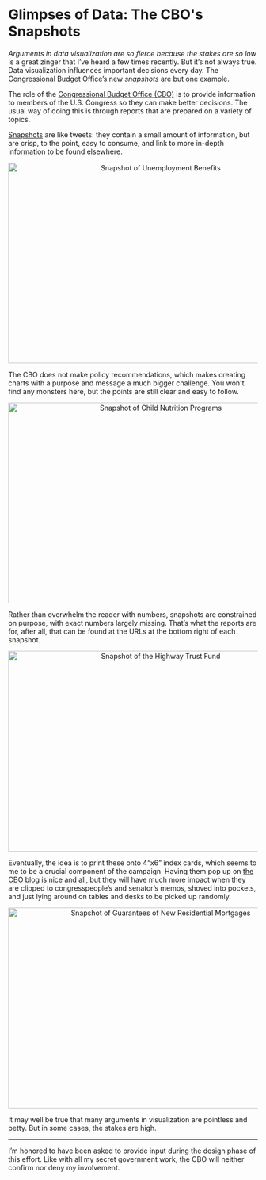 # Glimpses of Data: The CBO's Snapshots

<em>Arguments in data visualization are so fierce because the stakes are so low</em> is a great zinger that I’ve heard a few times recently. But it’s not always true. Data visualization influences important decisions every day. The Congressional Budget Office’s new <em>snapshots</em> are but one example.

The role of the <a href="http://www.cbo.gov/">Congressional Budget Office (CBO)</a> is to provide information to members of the U.S. Congress so they can make better decisions. The usual way of doing this is through reports that are prepared on a variety of topics.

<a href="http://www.cbo.gov/publication/43982">Snapshots</a> are like tweets: they contain a small amount of information, but are crisp, to the point, easy to consume, and link to more in-depth information to be found elsewhere.

<p align="center"><a href="http://www.cbo.gov/publication/43983"><img class="aligncenter size-full wp-image-2274" alt="Snapshot of Unemployment Benefits" src="https://media.eagereyes.org/wp-content/uploads/2013/03/43983-land-UI.png" width="600" height="405" /></a></p>

The CBO does not make policy recommendations, which makes creating charts with a purpose and message a much bigger challenge. You won't find any monsters here, but the points are still clear and easy to follow.

<p align="center"><img class="aligncenter size-full wp-image-2275" alt="Snapshot of Child Nutrition Programs" src="https://media.eagereyes.org/wp-content/uploads/2013/03/43984-land-ChildNutrition.png" width="600" height="405" /></p>

Rather than overwhelm the reader with numbers, snapshots are constrained on purpose, with exact numbers largely missing. That’s what the reports are for, after all, that can be found at the URLs at the bottom right of each snapshot.

<p align="center"><img class="aligncenter size-full wp-image-2276" alt="Snapshot of the Highway Trust Fund" src="https://media.eagereyes.org/wp-content/uploads/2013/03/43985-land-Highway.png" width="600" height="405" /></p>

Eventually, the idea is to print these onto 4“x6” index cards, which seems to me to be a crucial component of the campaign. Having them pop up on <a href="http://www.cbo.gov/directors-blog">the CBO blog</a> is nice and all, but they will have much more impact when they are clipped to congresspeople’s and senator’s memos, shoved into pockets, and just lying around on tables and desks to be picked up randomly.

<p align="center"><img class="aligncenter size-full wp-image-2277" alt="Snapshot of Guarantees of New Residential Mortgages" src="https://media.eagereyes.org/wp-content/uploads/2013/03/43986-land-Mortgages.png" width="600" height="405" /></p>

It may well be true that many arguments in visualization are pointless and petty. But in some cases, the stakes are high.

<hr />

I’m honored to have been asked to provide input during the design phase of this effort. Like with all my secret government work, the CBO will neither confirm nor deny my involvement.
